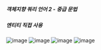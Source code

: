 ##### 객체지향 쿼리 언어 2 - 중급 문법
##### 엔티티 직접 사용

![image](https://user-images.githubusercontent.com/40969203/106262057-c918d980-6265-11eb-9efd-0f64e92913bd.png)
![image](https://user-images.githubusercontent.com/40969203/106262064-cb7b3380-6265-11eb-9051-cc0ec634e4cc.png)
![image](https://user-images.githubusercontent.com/40969203/106262068-cddd8d80-6265-11eb-9f9a-4357cc7a6d11.png)
![image](https://user-images.githubusercontent.com/40969203/106262076-d0d87e00-6265-11eb-9b62-685e73f306cd.png)
